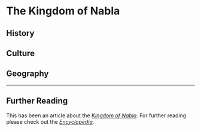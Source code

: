 # The Kingdom of Nabla

## History
## Culture
## Geography

---
## Further Reading
This has been an article about the [*Kingdom of Nabla*](./glossary.md#kingdom-of-nabla). For further reading please check out the [*Encyclopedia*](./index.md).